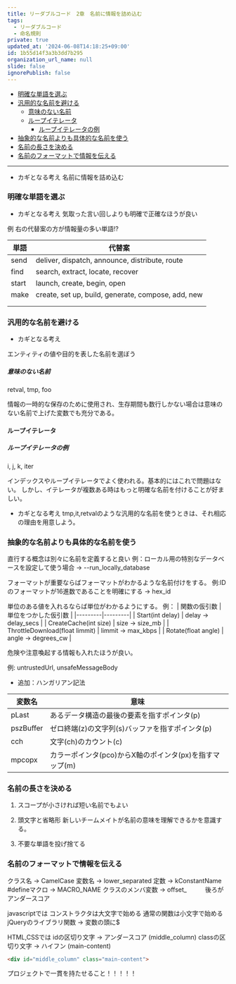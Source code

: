 ```yaml
---
title: リーダブルコード　2章　名前に情報を詰め込む
tags:
  - リーダブルコード
  - 命名規則
private: true
updated_at: '2024-06-08T14:18:25+09:00'
id: 1b55d14f3a3b3dd7b295
organization_url_name: null
slide: false
ignorePublish: false
---
```

- [明確な単語を選ぶ](#明確な単語を選ぶ)
- [汎用的な名前を避ける](#汎用的な名前を避ける)
    - [意味のない名前](#意味のない名前)
  - [ループイテレータ](#ループイテレータ)
    - [ループイテレータの例](#ループイテレータの例)
- [抽象的な名前よりも具体的な名前を使う](#抽象的な名前よりも具体的な名前を使う)
- [名前の長さを決める](#名前の長さを決める)
- [名前のフォーマットで情報を伝える](#名前のフォーマットで情報を伝える)
_________________________

* カギとなる考え
名前に情報を詰め込む

### 明確な単語を選ぶ

* カギとなる考え
気取った言い回しよりも明確で正確なほうが良い

例 右の代替案の方が情報量の多い単語!?

| 単語 | 代替案 |
|---------|---------|
| send  | deliver, dispatch, announce, distribute, route  |
| find  | search, extract, locate, recover  |
| start  | launch, create, begin, open  |
| make  | create, set up, build, generate, compose, add, new |
|   |   |
|   |   |

### 汎用的な名前を避ける

* カギとなる考え

エンティティの値や目的を表した名前を選ぼう

##### 意味のない名前

retval, tmp, foo

情報の一時的な保存のために使用され、生存期間も数行しかない場合は意味のない名前で上げた変数でも充分である。

#### ループイテレータ

##### ループイテレータの例
i, j, k, iter

インデックスやループイテレータでよく使われる。基本的にはこれで問題はない。
しかし、イテレータが複数ある時はもっと明確な名前を付けることが好ましい。

* カギとなる考え
tmp,it,retvalのような汎用的な名前を使うときは、それ相応の理由を用意しよう。

### 抽象的な名前よりも具体的な名前を使う

直行する概念は別々に名前を定義すると良い
例：ローカル用の特別なデータベースを設定して使う場合 -> --run_locally_database

フォーマットが重要ならばフォーマットがわかるような名前付けをする。
例:IDのフォーマットが16進数であることを明確にする -> hex_id

単位のある値を入れるならば単位がわかるようにする。
例：
| 関数の仮引数 | 単位をつかした仮引数 |
|---------|---------|
| Start(int delay) | delay -> delay_secs |
| CreateCache(int size) | size -> size_mb |
| ThrottleDownload(float limmit) | limmit -> max_kbps |
| Rotate(float angle) | angle -> degrees_cw |

危険や注意喚起する情報も入れたほうが良い。

例: untrustedUrl, unsafeMessageBody

- 追加：ハンガリアン記法

| 変数名 | 意味 |
|---------|---------|
| pLast | あるデータ構造の最後の要素を指すポインタ(p) |
| pszBuffer | ゼロ終端(z)の文字列(s)バッファを指すポインタ(p) |
| cch | 文字(ch)のカウント(c) |
| mpcopx | カラーポインタ(pco)からX軸のポインタ(px)を指すマップ(m) |

### 名前の長さを決める

1. スコープが小さければ短い名前でもよい

2. 頭文字と省略形
新しいチームメイトが名前の意味を理解できるかを意識する。

3. 不要な単語を投げ捨てる

### 名前のフォーマットで情報を伝える

クラス名 -> CamelCase
変数名 -> lower_separated
定数 -> kConstantName
#defineマクロ -> MACRO_NAME
クラスのメンバ変数 -> offset_　　　後ろがアンダースコア

javascriptでは
コンストラクタは大文字で始める
通常の関数は小文字で始める
jQueryのライブラリ関数 -> 変数の頭に$

HTML,CSSでは
idの区切り文字 -> アンダースコア (middle_column)
classの区切り文字 -> ハイフン (main-content)
```html
<div id="middle_column" class="main-content">
```

プロジェクトで一貫を持たせること！！！！！

